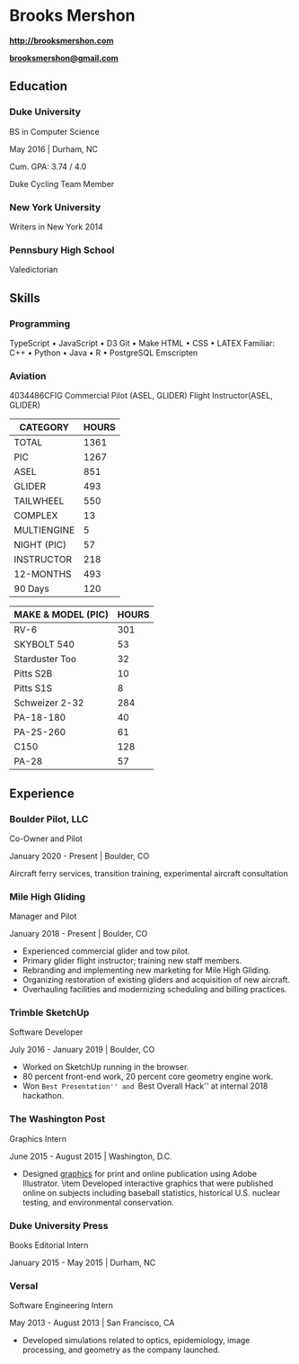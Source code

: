 # Brooks Mershon

**http://brooksmershon.com**

**brooksmershon@gmail.com**

## Education

### Duke University
BS in Computer Science

May 2016 | Durham, NC

Cum. GPA: 3.74 / 4.0

Duke Cycling Team Member

### New York University

Writers in New York 2014

### Pennsbury High School

Valedictorian

## Skills

### Programming

TypeScript • JavaScript • D3
Git • Make
HTML • CSS • LATEX
Familiar:
C++ • Python • Java • R • PostgreSQL
Emscripten

### Aviation

4034486CFIG
Commercial Pilot (ASEL, GLIDER)
Flight Instructor(ASEL, GLIDER)

| CATEGORY  | HOURS |
| ------------- | ------------- |
| TOTAL  | 1361 |
| PIC  | 1267 |
| ASEL | 851  |
| GLIDER   | 493  |
| TAILWHEEL  | 550 |
| COMPLEX | 13  |
| MULTIENGINE | 5  |
| NIGHT (PIC)  | 57  |
| INSTRUCTOR  | 218 |
| 12-MONTHS  | 493 |
| 90 Days | 120 |

| MAKE & MODEL (PIC)  | HOURS |
| ------------- | ------------- |
| RV-6  | 301 |
| SKYBOLT 540  | 53 |
| Starduster Too | 32 |
| Pitts S2B | 10  |
| Pitts S1S | 8  |
| Schweizer 2-32  | 284 |
| PA-18-180  | 40 |
| PA-25-260  | 61 |
| C150  | 128 |
| PA-28  | 57 |

## Experience

### Boulder Pilot, LLC

Co-Owner and Pilot

January 2020 - Present | Boulder, CO

Aircraft ferry services, transition training, experimental aircraft consultation

### Mile High Gliding

Manager and Pilot

January 2018 - Present | Boulder, CO

- Experienced commercial glider and tow pilot.
- Primary glider flight instructor; training new staff members.
- Rebranding and implementing new marketing for Mile High Gliding.
- Organizing restoration of existing gliders and acquisition of new aircraft.
- Overhauling facilities and modernizing scheduling and billing practices.

### Trimble SketchUp

Software Developer

July 2016 - January 2019 | Boulder, CO

- Worked on SketchUp running in the browser.
- 80 percent front-end work, 20 percent core geometry engine work. 
- Won ``Best Presentation'' and ``Best Overall Hack'' at internal 2018 hackathon.

### The Washington Post

Graphics Intern

June 2015 - August 2015 | Washington, D.C.

- Designed [graphics](https://github.com/bmershon/published-urls) for print and online publication using Adobe Illustrator. \item Developed interactive graphics that were published online on subjects including baseball statistics, historical U.S. nuclear testing, and environmental conservation.

### Duke University Press

Books Editorial Intern

January 2015 - May 2015 | Durham, NC

### Versal

Software Engineering Intern

May 2013 - August 2013 | San Francisco, CA

- Developed simulations related to optics, epidemiology, image processing, and geometry as the company launched.
